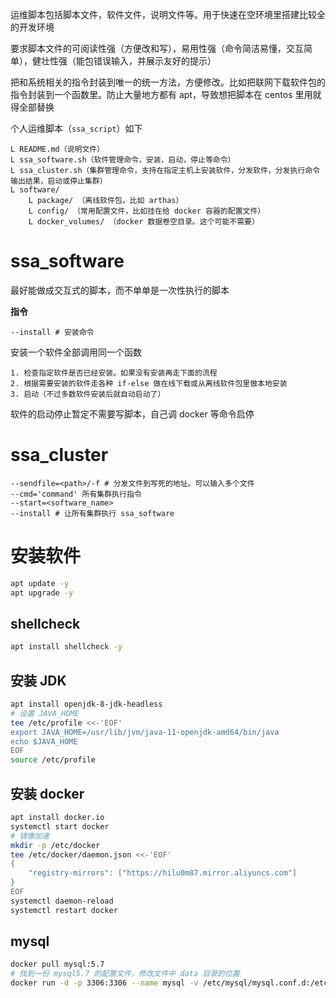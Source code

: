 
运维脚本包括脚本文件，软件文件，说明文件等。用于快速在空环境里搭建比较全的开发环境

要求脚本文件的可阅读性强（方便改和写），易用性强（命令简洁易懂，交互简单），健壮性强（能包错误输入，并展示友好的提示）

把和系统相关的指令封装到唯一的统一方法，方便修改。比如把联网下载软件包的指令封装到一个函数里。防止大量地方都有 apt，导致想把脚本在 centos 里用就得全部替换


个人运维脚本（`ssa_script`）如下

```
L README.md（说明文件）
L ssa_software.sh（软件管理命令，安装，启动，停止等命令）
L ssa_cluster.sh（集群管理命令，支持在指定主机上安装软件，分发软件，分发执行命令输出结果，启动或停止集群）
L software/ 
	L package/ （离线软件包，比如 arthas）
	L config/ （常用配置文件，比如挂在给 docker 容器的配置文件）
	L docker_volumes/ （docker 数据卷空目录。这个可能不需要）
```


# ssa_software

最好能做成交互式的脚本，而不单单是一次性执行的脚本

**指令**

```
--install # 安装命令
```

安装一个软件全部调用同一个函数

```
1. 检查指定软件是否已经安装。如果没有安装再走下面的流程
2. 根据需要安装的软件走各种 if-else 做在线下载或从离线软件包里做本地安装
3. 启动（不过多数软件安装后就自动启动了）
```

软件的启动停止暂定不需要写脚本，自己调 docker 等命令启停

# ssa_cluster

```
--sendfile=<path>/-f # 分发文件到写死的地址。可以输入多个文件
--cmd='command' 所有集群执行指令
--start=<software_name> 
--install # 让所有集群执行 ssa_software
```



# 安装软件

```bash
apt update -y
apt upgrade -y
```

## shellcheck

```bash
apt install shellcheck -y
```

## 安装 JDK

```bash
apt install openjdk-8-jdk-headless
# 设置 JAVA_HOME
tee /etc/profile <<-'EOF'
export JAVA_HOME=/usr/lib/jvm/java-11-openjdk-amd64/bin/java
echo $JAVA_HOME
EOF
source /etc/profile
```

## 安装 docker

```bash
apt install docker.io
systemctl start docker
# 镜像加速
mkdir -p /etc/docker
tee /etc/docker/daemon.json <<-'EOF'
{
	"registry-mirrors": ["https://hilu0m87.mirror.aliyuncs.com"]
}
EOF
systemctl daemon-reload
systemctl restart docker
```


## mysql

```bash
docker pull mysql:5.7
# 找到一份 mysql5.7 的配置文件，修改文件中 data 目录的位置
docker run -d -p 3306:3306 --name mysql -v /etc/mysql/mysql.conf.d:/etc/mysql/conf.d -v /opt/docker/data/mysql:/var/lib/mysql -e MYSQL_ROOT_PASSWORD=root --restart=always mysql:5.7
```

